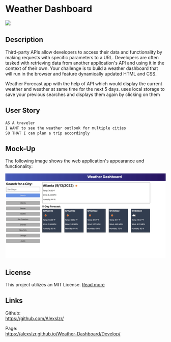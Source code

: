# Weather Dashboard

<img src="https://img.shields.io/badge/License-MIT-blue"></img>

## Description

Third-party APIs allow developers to access their data and functionality by making requests with specific parameters to a URL. Developers are often tasked with retrieving data from another application's API and using it in the context of their own. Your challenge is to build a weather dashboard that will run in the browser and feature dynamically updated HTML and CSS.

Weather Forecast app with the help of API which would display the current weather and weather at same time for the next 5 days. uses local storage to save your previous searches and displays them again by clicking on them

## User Story

```
AS A traveler
I WANT to see the weather outlook for multiple cities
SO THAT I can plan a trip accordingly
```


## Mock-Up

The following image shows the web application's appearance and functionality:

![The weather app includes a search option, a list of cities, and a five-day forecast and current weather conditions for Atlanta.](./Develop/Assets/gif/06-server-side-apis-homework-demo.png)

## License

This project utilizes an MIT License. [Read more](https://choosealicense.com/licenses/mit/)

## Links

Github: <br>
https://github.com/Alexslzr/ 

Page: <br>
https://alexslzr.github.io/Weather-Dashboard/Develop/